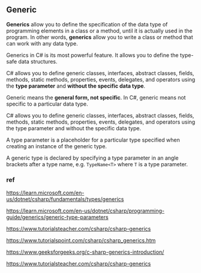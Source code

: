 ## Generic
**Generics** allow you to define the specification of the data type of programming elements in a class or a method, until it is actually used in the program. In other words, **generics** allow you to write a class or method that can work with any data type.

Generics in C# is its most powerful feature. It allows you to define the type-safe data structures.

C# allows you to define generic classes, interfaces, abstract classes, fields, methods, static methods, properties, events, delegates, and operators using the **type parameter** and **without the specific data type**.

Generic means the **general form, not specific**. In C#, generic means not specific to a particular data type.

C# allows you to define generic classes, interfaces, abstract classes, fields, methods, static methods, properties, events, delegates, and operators using the type parameter and without the specific data type.

A type parameter is a placeholder for a particular type specified when creating an instance of the generic type.

A generic type is declared by specifying a type parameter in an angle brackets after a type name, e.g. `TypeName<T>` where `T` is a type parameter.


### ref

https://learn.microsoft.com/en-us/dotnet/csharp/fundamentals/types/generics

https://learn.microsoft.com/en-us/dotnet/csharp/programming-guide/generics/generic-type-parameters

https://www.tutorialsteacher.com/csharp/csharp-generics

https://www.tutorialspoint.com/csharp/csharp_generics.htm

https://www.geeksforgeeks.org/c-sharp-generics-introduction/

https://www.tutorialsteacher.com/csharp/csharp-generics

